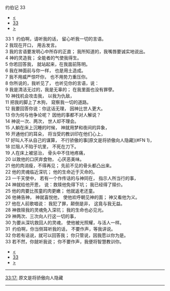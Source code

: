 ﻿





 约伯记 33




* [<](bible/JOB32.md)
* [33](bible/JOB.md)
* [>](bible/JOB34.md)



 
33 
1  约伯啊，请听我的话， 留心听我一切的言语。  
2 我现在开口， 用舌发言。  
3 我的言语要发明心中所存的正直； 我所知道的，我嘴唇要诚实地说出。  
4 神的灵造我； 全能者的气使我得生。  
5 你若回答我， 就站起来，在我面前陈明。  
6 我在神面前与你一样， 也是用土造成。  
7 我不用威严惊吓你， 也不用势力重压你。     
8 你所说的，我听见了， 也听见你的言语，说：  
9 我是清洁无过的，我是无辜的； 在我里面也没有罪孽。  
10 神找机会攻击我， 以我为仇敌，  
11 把我的脚上了木狗， 窥察我一切的道路。     
12 我要回答你说：你这话无理， 因神比世人更大。  
13 你为何与他争论呢？ 因他的事都不对人解说？  
14 神说一次、两次， 世人却不理会。  
15 人躺在床上沉睡的时候， 神就用梦和夜间的异象，  
16 开通他们的耳朵， 将当受的教训印在他们心上，  
17 好叫人不从自己的谋算， 不行骄傲的事[原文是将骄傲向人隐藏](#FN
1)，  
18 拦阻人不陷于坑里， 不死在刀下。     
19 人在床上被惩治， 骨头中不住地疼痛，  
20 以致他的口厌弃食物， 心厌恶美味。  
21 他的肉消瘦，不得再见； 先前不见的骨头都凸出来。  
22 他的灵魂临近深坑； 他的生命近于灭命的。  
23 一千天使中， 若有一个作传话的与神同在， 指示人所当行的事，  
24 神就给他开恩， 说：救赎他免得下坑； 我已经得了赎价。  
25 他的肉要比孩童的肉更嫩； 他就返老还童。  
26 他祷告神， 神就喜悦他， 使他欢呼朝见神的面； 神又看他为义。  
27 他在人前歌唱说： 我犯了罪，颠倒是非， 这竟与我无益。  
28 神救赎我的灵魂免入深坑； 我的生命也必见光。     
29 神两次、三次向人行这一切的事，  
30 为要从深坑救回人的灵魂， 使他被光照耀，与活人一样。  
31  约伯啊，你当侧耳听我的话， 不要作声，等我讲说。  
32 你若有话说，就可以回答我； 你只管说，因我愿以你为是。  
33 若不然，你就听我说； 你不要作声，我便将智慧教训你。 
* [<](bible/JOB32.md)
* [33](bible/JOB.md)
* [>](bible/JOB34.md)





---


[33:17:](#V17)
原文是将骄傲向人隐藏




---









